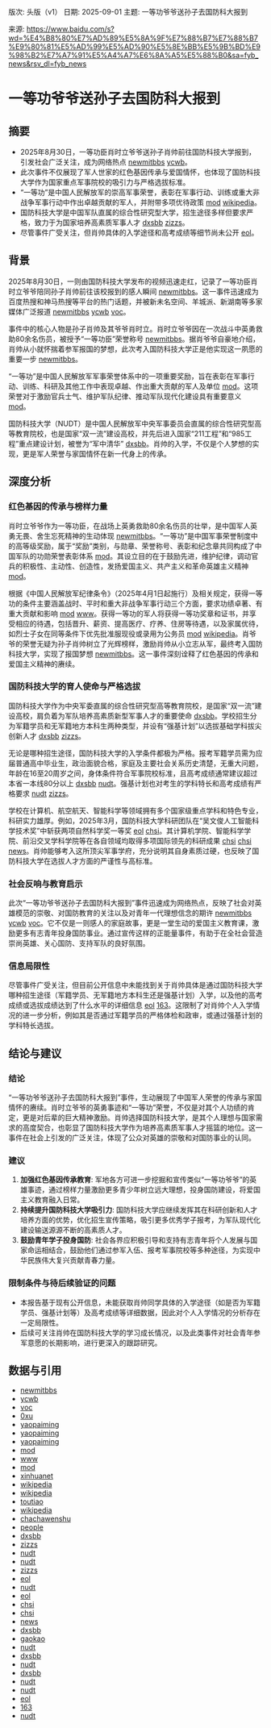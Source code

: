 版次: 头版（v1）
日期: 2025-09-01
主题: 一等功爷爷送孙子去国防科大报到

来源: https://www.baidu.com/s?wd=%E4%B8%80%E7%AD%89%E5%8A%9F%E7%88%B7%E7%88%B7%E9%80%81%E5%AD%99%E5%AD%90%E5%8E%BB%E5%9B%BD%E9%98%B2%E7%A7%91%E5%A4%A7%E6%8A%A5%E5%88%B0&sa=fyb_news&rsv_dl=fyb_news

# 一等功爷爷送孙子去国防科大报到

## 摘要
- 2025年8月30日，一等功臣肖时立爷爷送孙子肖帅前往国防科技大学报到，引发社会广泛关注，成为网络热点 [newmitbbs](https://vertexaisearch.cloud.google.com/grounding-api-redirect/AUZIYQGwGTWTaZAkPsBADJTaMqyiyeGUX1r8XXFaO5GJhZEibD2vt52ZwhEAxtEPYGOpSLVD0nFcuUojZI3ewQJgZaMouYpRo2wLp8_u6CyjiAdx8qE8qNsXGKsobd4DWK0CDIj3xDy9I9Q=) [ycwb](https://vertexaisearch.cloud.google.com/grounding-api-redirect/AUZIYQFqCCNOOjpEGnrV8K45LgqdI0KeUEoWn1G3f8AABaVoyWveiumUxsVHuF5kfFAd7cmsGHx3aSObTmrZF5rjWogoSST5Ja88C872SyaIi3snXPVpuRKfHPhaEjY5ar41sgI=)。
- 此次事件不仅展现了军人世家的红色基因传承与爱国情怀，也体现了国防科技大学作为国家重点军事院校的吸引力与严格选拔标准。
- “一等功”是中国人民解放军的崇高军事荣誉，表彰在军事行动、训练或重大非战争军事行动中作出卓越贡献的军人，并附带多项优待政策 [mod](https://vertexaisearch.cloud.google.com/grounding-api-redirect/AUZIYQED7s_cqouzEQOfeU2y5R-Ybz0cO6kJwRsCW0attHyHmWZNKpuF7y_zcHWzS9UC2im24ryDV9ZBUcFgsWt5K9rP-EdQe7edTp88obUSdCz8uvcjnzxKLTX2AGrNq_TQErDsm7Eq1kBc9g==) [wikipedia](https://vertexaisearch.cloud.google.com/grounding-api-redirect/AUZIYQHVnT6Nlj7zuyLnSjcNcqEe6yW72z-joT7OlV2LCxnInU-uIR6ttPVZ9ynAAcBj33BendZdisSXDDqEAyUOp72CxMi_N8IKgFwhNnIFBLXu6v9AsM5vDqA5rVyngsyRrR8JPsBOq2butyiooPrkMn5iPY2ecqfaKzyGDw9vE4s=)。
- 国防科技大学是中国军队直属的综合性研究型大学，招生途径多样但要求严格，致力于为国家培养高素质军事人才 [dxsbb](https://vertexaisearch.cloud.google.com/grounding-api-redirect/AUZIYQFHFiU7SRc1wAOhTUMJD3WMSa-y1yvC_wDjNRcyZXSpMc23k8Etyt0WVaCwinkTJSwV26v_TI5euNGCk_Gtb8dAVyShlNWeKAMFzJNuQCR9aI7YwVZtMmf1n8bAzz1U-ged) [zizzs](https://vertexaisearch.cloud.google.com/grounding-api-redirect/AUZIYQFmM1HOQ_9fQ7DMfspr_wv7oXnh7MfhINOqdK4Em7YCuywlrMe92PzcTOs-ms1EfrrTaiVMex2TG6Dr8NpGIwvt9SXfUwIKieRHF9V_fH376FnKd8LrNSB4_P3AqMC50_d08eXrbpClj0I=)。
- 尽管事件广受关注，但肖帅具体的入学途径和高考成绩等细节尚未公开 [eol](https://vertexaisearch.cloud.google.com/grounding-api-redirect/AUZIYQHlQdK5PHmLA6_tDxZT7-PXb8sAY7kxCl8iR3_rG_Ys4ztNUPwpXCBc4vlXqB7FGxOP4ZySkeYRlrNMFniBbHpdT63x2vYEop4JS9zY9J5DsYDEeAG12tFKQ-1_xw3YwOimQI6kBNb6nYHuVsEgxGudQ0JAcQ==)。

## 背景
2025年8月30日，一则由国防科技大学发布的视频迅速走红，记录了一等功臣肖时立爷爷陪同孙子肖帅前往该校报到的感人瞬间 [newmitbbs](https://vertexaisearch.cloud.google.com/grounding-api-redirect/AUZIYQGwGTWTaZAkPsBADJTaMqyiyeGUX1r8XXFaO5GJhZEibD2vt52ZwhEAxtEPYGOpSLVD0nFcuUojZI3ewQJgZaMouYpRo2wLp8_u6CyjiAdx8qE8qNsXGKsobd4DWK0CDIj3xDy9I9Q=)。这一事件迅速成为百度热搜和神马热搜等平台的热门话题，并被新未名空间、羊城派、新湖南等多家媒体广泛报道 [newmitbbs](https://vertexaisearch.cloud.google.com/grounding-api-redirect/AUZIYQGwGTWTaZAkPsBADJTaMqyiyeGUX1r8XXFaO5GJhZEibD2vt52ZwhEAxtEPYGOpSLVD0nFcuUojZI3ewQJgZaMouYpRo2wLp8_u6CyjiAdx8qE8qNsXGKsobd4DWK0CDIj3xDy9I9Q=) [ycwb](https://vertexaisearch.cloud.google.com/grounding-api-redirect/AUZIYQFqCCNOOjpEGnrV8K45LgqdI0KeUEoWn1G3f8AABaVoyWveiumUxsVHuF5kfFAd7cmsGHx3aSObTmrZF5rjWogoSST5Ja88C872SyaIi3snXPVpuRKfHPhaEjY5ar41sgI=) [voc](https://vertexaisearch.cloud.google.com/grounding-api-redirect/AUZIYQH19htbIzkuYX7RnPp-MpaZlwwharZIMXaVF_V1Vr0LgTZJPLY2Sfe7q9Q4Pasm6GW5MZQF8JmWKohlFVtQAgOjzj31ZdvnZQqj9Xz94OCHrl9-y9x9WtITaP0JrJ9YACxutS14Uimqu2gqVaY=)。

事件中的核心人物是孙子肖帅及其爷爷肖时立。肖时立爷爷因在一次战斗中英勇救助80余名伤员，被授予“一等功臣”荣誉称号 [newmitbbs](https://vertexaisearch.cloud.google.com/grounding-api-redirect/AUZIYQGwGTWTaZAkPsBADJTaMqyiyeGUX1r8XXFaO5GJhZEibD2vt52ZwhEAxtEPYGOpSLVD0nFcuUojZI3ewQJgZaMouYpRo2wLp8_u6CyjiAdx8qE8qNsXGKsobd4DWK0CDIj3xDy9I9Q=)。据肖爷爷自豪地介绍，肖帅从小就怀揣着参军报国的梦想，此次考入国防科技大学正是他实现这一夙愿的重要一步 [newmitbbs](https://vertexaisearch.cloud.google.com/grounding-api-redirect/AUZIYQGwGTWTaZAkPsBADJTaMqyiyeGUX1r8XXFaO5GJhZEibD2vt52ZwhEAxtEPYGOpSLVD0nFcuUojZI3ewQJgZaMouYpRo2wLp8_u6CyjiAdx8qE8qNsXGKsobd4DWK0CDIj3xDy9I9Q=)。

“一等功”是中国人民解放军军事荣誉体系中的一项重要奖励，旨在表彰在军事行动、训练、科研及其他工作中表现卓越、作出重大贡献的军人及单位 [mod](https://vertexaisearch.cloud.google.com/grounding-api-redirect/AUZIYQED7s_cqouzEQOfeU2y5R-Ybz0cO6kJwRsCW0attHyHmWZNKpuF7y_zcHWzS9UC2im24ryDV9ZBUcFgsWt5K9rP-EdQe7edTp88obUSdCz8uvcjnzxKLTX2AGrNq_TQErDsm7Eq1kBc9g==)。这项荣誉对于激励官兵士气、维护军队纪律、推动军队现代化建设具有重要意义 [mod](https://vertexaisearch.cloud.google.com/grounding-api-redirect/AUZIYQED7s_cqouzEQOfeU2y5R-Ybz0cO6kJwRsCW0attHyHmWZNKpuF7y_zcHWzS9UC2im24ryDV9ZBUcFgsWt5K9rP-EdQe7edTp88obUSdCz8uvcjnzxKLTX2AGrNq_TQErDsm7Eq1kBc9g==)。

国防科技大学（NUDT）是中国人民解放军中央军事委员会直属的综合性研究型高等教育院校，也是国家“双一流”建设高校，并先后进入国家“211工程”和“985工程”重点建设计划，被誉为“军中清华” [dxsbb](https://vertexaisearch.cloud.google.com/grounding-api-redirect/AUZIYQFHFiU7SRc1wAOhTUMJD3WMSa-y1yvC_wDjNRcyZXSpMc23k8Etyt0WVaCwinkTJSwV26v_TI5euNGCk_Gtb8dAVyShlNWeKAMFzJNuQCR9aI7YwVZtMmf1n8bAzz1U-ged)。肖帅的入学，不仅是个人梦想的实现，更是军人荣誉与家国情怀在新一代身上的传承。

## 深度分析
### 红色基因的传承与榜样力量
肖时立爷爷作为一等功臣，在战场上英勇救助80余名伤员的壮举，是中国军人英勇无畏、舍生忘死精神的生动体现 [newmitbbs](https://vertexaisearch.cloud.google.com/grounding-api-redirect/AUZIYQGwGTWTaZAkPsBADJTaMqyiyeGUX1r8XXFaO5GJhZEibD2vt52ZwhEAxtEPYGOpSLVD0nFcuUojZI3ewQJgZaMouYpRo2wLp8_u6CyjiAdx8qE8qNsXGKsobd4DWK0CDIj3xDy9I9Q=)。“一等功”是中国军事荣誉制度中的高等级奖励，属于“奖励”类别，与勋章、荣誉称号、表彰和纪念章共同构成了中国军队的功勋荣誉表彰体系 [mod](https://vertexaisearch.cloud.google.com/grounding-api-redirect/AUZIYQED7s_cqouzEQOfeU2y5R-Ybz0cO6kJwRsCW0attHyHmWZNKpuF7y_zcHWzS9UC2im24ryDV9ZBUcFgsWt5K9rP-EdQe7edTp88obUSdCz8uvcjnzxKLTX2AGrNq_TQErDsm7Eq1kBc9g==)。其设立目的在于鼓励先进，维护纪律，调动官兵的积极性、主动性、创造性，发扬爱国主义、共产主义和革命英雄主义精神 [mod](https://vertexaisearch.cloud.google.com/grounding-api-redirect/AUZIYQED7s_cqouzEQOfeU2y5R-Ybz0cO6kJwRsCW0attHyHmWZNKpuF7y_zcHWzS9UC2im24ryDV9ZBUcFgsWt5K9rP-EdQe7edTp88obUSdCz8uvcjnzxKLTX2AGrNq_TQErDsm7Eq1kBc9g==)。

根据《中国人民解放军纪律条令》（2025年4月1日起施行）及相关规定，获得一等功的条件主要涵盖战时、平时和重大非战争军事行动三个方面，要求功绩卓著、有重大贡献和影响 [mod](https://vertexaisearch.cloud.google.com/grounding-api-redirect/AUZIYQED7s_cqouzEQOfeU2y5R-Ybz0cO6kJwRsCW0attHyHmWZNKpuF7y_zcHWzS9UC2im24ryDV9ZBUcFgsWt5K9rP-EdQe7edTp88obUSdCz8uvcjnzxKLTX2AGrNq_TQErDsm7Eq1kBc9g==) [www](https://vertexaisearch.cloud.google.com/grounding-api-redirect/AUZIYQETi-cpftHgzK8gv-PyM1J48HfJpJ93YbHS4xjy_XMi6kzdsIO5eUJlLrZA7Ey-9a6qLi2iRq0PVN7qzcX0mpC82KASAUs9sFtRvHLRBtL37HJcm4ZUfGnXKhlQloWhe1Afhqez4wm0xiTYPMIKGx5loNM_RQ==)。获得一等功的军人将获得一等功奖章和证书，并享受相应的待遇，包括晋升、薪资、提高医疗、疗养、住房等待遇，以及家属优待，如烈士子女在同等条件下优先批准服现役或录用为公务员 [mod](https://vertexaisearch.cloud.google.com/grounding-api-redirect/AUZIYQED7s_cqouzEQOfeU2y5R-Ybz0cO6kJwRsCW0attHyHmWZNKpuF7y_zcHWzS9UC2im24ryDV9ZBUcFgsWt5K9rP-EdQe7edTp88obUSdCz8uvcjnzxKLTX2AGrNq_TQErDsm7Eq1kBc9g==) [wikipedia](https://vertexaisearch.cloud.google.com/grounding-api-redirect/AUZIYQHVnT6Nlj7zuyLnSjcNcqEe6yW72z-joT7OlV2LCxnInU-uIR6ttPVZ9ynAAcBj33BendZdisSXDDqEAyUOp72CxMi_N8IKgFwhNnIFBLXu6v9AsM5vDqA5rVyngsyRrR8JPsBOq2butyiooPrkMn5iPY2ecqfaKzyGDw9vE4s=)。肖爷爷的荣誉无疑为孙子肖帅树立了光辉榜样，激励肖帅从小立志从军，最终考入国防科技大学，实现了报国梦想 [newmitbbs](https://vertexaisearch.cloud.google.com/grounding-api-redirect/AUZIYQGwGTWTaZAkPsBADJTaMqyiyeGUX1r8XXFaO5GJhZEibD2vt52ZwhEAxtEPYGOpSLVD0nFcuUojZI3ewQJgZaMouYpRo2wLp8_u6CyjiAdx8qE8qNsXGKsobd4DWK0CDIj3xDy9I9Q=)。这一事件深刻诠释了红色基因的传承和爱国主义精神的赓续。

### 国防科技大学的育人使命与严格选拔
国防科技大学作为中央军委直属的综合性研究型高等教育院校，是国家“双一流”建设高校，肩负着为军队培养高素质新型军事人才的重要使命 [dxsbb](https://vertexaisearch.cloud.google.com/grounding-api-redirect/AUZIYQFHFiU7SRc1wAOhTUMJD3WMSa-y1yvC_wDjNRcyZXSpMc23k8Etyt0WVaCwinkTJSwV26v_TI5euNGCk_Gtb8dAVyShlNWeKAMFzJNuQCR9aI7YwVZtMmf1n8bAzz1U-ged)。学校招生分为军籍学员和无军籍地方本科生两种类型，并设有“强基计划”以选拔基础学科拔尖创新人才 [dxsbb](https://vertexaisearch.cloud.google.com/grounding-api-redirect/AUZIYQFHFiU7SRc1wAOhTUMJD3WMSa-y1yvC_wDjNRcyZXSpMc23k8Etyt0WVaCwinkTJSwV26v_TI5euNGCk_Gtb8dAVyShlNWeKAMFzJNuQCR9aI7YwVZtMmf1n8bAzz1U-ged) [zizzs](https://vertexaisearch.cloud.google.com/grounding-api-redirect/AUZIYQFmM1HOQ_9fQ7DMfspr_wv7oXnh7MfhINOqdK4Em7YCuywlrMe92PzcTOs-ms1EfrrTaiVMex2TG6Dr8NpGIwvt9SXfUwIKieRHF9V_fH376FnKd8LrNSB4_P3AqMC50_d08eXrbpClj0I=)。

无论是哪种招生途径，国防科技大学的入学条件都极为严格。报考军籍学员需为应届普通高中毕业生，政治面貌合格，家庭及主要社会关系历史清楚，无重大问题，年龄在16至20周岁之间，身体条件符合军事院校标准，且高考成绩通常建议超过本省一本线80分以上 [dxsbb](https://vertexaisearch.cloud.google.com/grounding-api-redirect/AUZIYQFHFiU7SRc1wAOhTUMJD3WMSa-y1yvC_wDjNRcyZXSpMc23k8Etyt0WVaCwinkTJSwV26v_TI5euNGCk_Gtb8dAVyShlNWeKAMFzJNuQCR9aI7YwVZtMmf1n8bAzz1U-ged) [nudt](https://vertexaisearch.cloud.google.com/grounding-api-redirect/AUZIYQHQFmvVqkpLM92tyQJxaSenPxO72Pvdmhdyz65UCqj6xRj_JY7Dw29dDDj-YZ_YbpH39vOviue65_GimhCk2_wnyIQwEhAZ1aMp65Iexm76QJkKwGoTp8iGPTb3QGo5-WKYw-mkGGu7WIk_Gd9FVjdBFvR3hj5IK5_o86B4g62uWKk=)。强基计划也对考生的学科特长和高考成绩有严格要求 [nudt](https://vertexaisearch.cloud.google.com/grounding-api-redirect/AUZIYQFhZzn6tElZZXdvt1NY7fZ6qSgCjI56vlqEuQsK5Z0cAn6-qzKtIFKCMNLBrtv-VnHBHJ25uVfSKs0Y3OGxsZFc255o29-3dOuCm6ck4QT9s20RK5VKmXA5) [zizzs](https://vertexaisearch.cloud.google.com/grounding-api-redirect/AUZIYQHz5lmyRdENiXhM5YWaxcmzM1V15aMyv7JbiNomeEnjQuKuGJtGUDWfT9TC6Fjo_9tiYEbG7RxliAmpKkBEnr_URS0EKXDVmVca7_CWCkoTdcuCfufnINpjLabePxtTcrhwus8Jfs8=)。

学校在计算机、航空航天、智能科学等领域拥有多个国家级重点学科和特色专业，科研实力雄厚。例如，2025年3月，国防科技大学科研团队在“吴文俊人工智能科学技术奖”中斩获两项自然科学奖一等奖 [eol](https://vertexaisearch.cloud.google.com/grounding-api-redirect/AUZIYQFpEw5AHDqLmF1swQv7aVoPC0zSfnM5SHjVCzmDhn0UvgPZ6O3WEaHeI_eNBIzzKcYcJ6_D8JEZoSK1HFbYOjjYbGWMDfG1nUrtRprDFU2Je9TW3njsXF3fO6t9OgI0WZFhI0aBxOZcrhyleu1CATLRFjmhImp6lJFf) [chsi](https://vertexaisearch.cloud.google.com/grounding-api-redirect/AUZIYQHBwdm2cas7KWQ66KYcXCbM6KClhwfF3gRf-18tjJBIIqev50UGVpww-kYjUrSXS4Xh6m8CDS7dD6xRb6HoJQOpK2mjePGMleGdm1zkrfzYJO3P_mXTZjCeVDVlJ4J7f9mmXQ==)。其计算机学院、智能科学学院、前沿交叉学科学院等在各自领域均取得多项国际领先的科研成果 [chsi](https://vertexaisearch.cloud.google.com/grounding-api-redirect/AUZIYQHBwdm2cas7KWQ66KYcXCbM6KClhwfF3gRf-18tjJBIIqev50UGVpww-kYjUrSXS4Xh6m8CDS7dD6xRb6HoJQOpK2mjePGMleGdm1zkrfzYJO3P_mXTZjCeVDVlJ4J7f9mmXQ==) [chsi](https://vertexaisearch.cloud.google.com/grounding-api-redirect/AUZIYQFW1koQ7U_P9P5vkxdHXmc5IaFrY4sEoFNkd_If5P7s6xYbBesodkHaQrjYNl3bvQgmA5HHZY8z18Y-h37REaD8TSjijykP_LFq6k7iOh0OnCF4Yh_bzRB0-uHq6Zg1HyBfAdBLxNMwcG1K3R7HKVKaES0_vmgkbEOb_qTEpzMQ) [news](https://vertexaisearch.cloud.google.com/grounding-api-redirect/AUZIYQFmM1HOQ_9fQ7DMfspr_wv7oXnh7MfhINOqdK4Em7YCuywlrMe92PzcTOs-ms1EfrrTaiVMex2TG6Dr8NpGIwvt9SXfUwIKieRHF9V_fH376FnKd8LrNSB4_P3AqMC50_d08eXrbpClj0I=0)。肖帅能够考入这所顶尖军事学府，充分说明其自身素质过硬，也反映了国防科技大学在选拔人才方面的严谨性与高标准。

### 社会反响与教育启示
此次“一等功爷爷送孙子去国防科大报到”事件迅速成为网络热点，反映了社会对英雄模范的崇敬、对国防教育的关注以及对青年一代理想信念的期许 [newmitbbs](https://vertexaisearch.cloud.google.com/grounding-api-redirect/AUZIYQGwGTWTaZAkPsBADJTaMqyiyeGUX1r8XXFaO5GJhZEibD2vt52ZwhEAxtEPYGOpSLVD0nFcuUojZI3ewQJgZaMouYpRo2wLp8_u6CyjiAdx8qE8qNsXGKsobd4DWK0CDIj3xDy9I9Q=) [ycwb](https://vertexaisearch.cloud.google.com/grounding-api-redirect/AUZIYQFqCCNOOjpEGnrV8K45LgqdI0KeUEoWn1G3f8AABaVoyWveiumUxsVHuF5kfFAd7cmsGHx3aSObTmrZF5rjWogoSST5Ja88C872SyaIi3snXPVpuRKfHPhaEjY5ar41sgI=) [voc](https://vertexaisearch.cloud.google.com/grounding-api-redirect/AUZIYQH19htbIzkuYX7RnPp-MpaZlwwharZIMXaVF_V1Vr0LgTZJPLY2Sfe7q9Q4Pasm6GW5MZQF8JmWKohlFVtQAgOjzj31ZdvnZQqj9Xz94OCHrl9-y9x9WtITaP0JrJ9YACxutS14Uimqu2gqVaY=)。它不仅是一则感人的家庭故事，更是一堂生动的爱国主义教育课，激励更多有志青年投身国防事业。通过宣传这样的正能量事件，有助于在全社会营造崇尚英雄、关心国防、支持军队的良好氛围。

### 信息局限性
尽管事件广受关注，但目前公开信息中未能找到关于肖帅具体是通过国防科技大学哪种招生途径（军籍学员、无军籍地方本科生还是强基计划）入学，以及他的高考成绩或选拔成绩达到了什么水平的详细信息 [eol](https://vertexaisearch.cloud.google.com/grounding-api-redirect/AUZIYQHlQdK5PHmLA6_tDxZT7-PXb8sAY7kxCl8iR3_rG_Ys4ztNUPwpXCBc4vlXqB7FGxOP4ZySkeYRlrNMFniBbHpdT63x2vYEop4JS9zY9J5DsYDEeAG12tFKQ-1_xw3YwOimQI6kBNb6nYHuVsEgxGudQ0JAcQ==) [163](https://vertexaisearch.cloud.google.com/grounding-api-redirect/AUZIYQGUqIw_88A0pPI9eoXype_OV2l-0R4zbQb6XM7K8uJnIjbitgXNaDmsWaGGbsdzH20F9dJbtUHzKBiwg6L_a0CGUFC2uAEBGYRkexLmALocXm_5cmTX0vQn6MNMBADapC_7dZdIikvhiCVVNKl9JVtc)。这限制了对肖帅个人入学情况的进一步分析，例如其是否通过军籍学员的严格体检和政审，或通过强基计划的学科特长选拔。

## 结论与建议
### 结论
“一等功爷爷送孙子去国防科大报到”事件，生动展现了中国军人荣誉的传承与家国情怀的赓续。肖时立爷爷的英勇事迹和“一等功”荣誉，不仅是对其个人功绩的肯定，更是对后辈的巨大精神激励。肖帅选择国防科技大学，是其个人理想与国家需求的高度契合，也彰显了国防科技大学作为培养高素质军事人才摇篮的地位。这一事件在社会上引发的广泛关注，体现了公众对英雄的崇敬和对国防事业的认同。

### 建议
1.  **加强红色基因传承教育**: 军地各方可进一步挖掘和宣传类似“一等功爷爷”的英雄事迹，通过榜样力量激励更多青少年树立远大理想，投身国防建设，将爱国主义教育融入日常。
2.  **持续提升国防科技大学吸引力**: 国防科技大学应继续发挥其在科研创新和人才培养方面的优势，优化招生宣传策略，吸引更多优秀学子报考，为军队现代化建设输送源源不断的高素质人才。
3.  **鼓励青年学子投身国防**: 社会各界应积极引导和支持有志青年将个人发展与国家命运相结合，鼓励他们通过参军入伍、报考军事院校等多种途径，为实现中华民族伟大复兴贡献青春力量。

### 限制条件与待后续验证的问题
*   本报告基于现有公开信息，未能获取肖帅同学具体的入学途径（如是否为军籍学员、强基计划等）及高考成绩等详细数据，因此对个人入学情况的分析存在一定局限性。
*   后续可关注肖帅在国防科技大学的学习成长情况，以及此类事件对社会青年参军意愿的长期影响，进行更深入的跟踪研究。

## 数据与引用
*   [newmitbbs](https://vertexaisearch.cloud.google.com/grounding-api-redirect/AUZIYQGwGTWTaZAkPsBADJTaMqyiyeGUX1r8XXFaO5GJhZEibD2vt52ZwhEAxtEPYGOpSLVD0nFcuUojZI3ewQJgZaMouYpRo2wLp8_u6CyjiAdx8qE8qNsXGKsobd4DWK0CDIj3xDy9I9Q=)
*   [ycwb](https://vertexaisearch.cloud.google.com/grounding-api-redirect/AUZIYQFqCCNOOjpEGnrV8K45LgqdI0KeUEoWn1G3f8AABaVoyWveiumUxsVHuF5kfFAd7cmsGHx3aSObTmrZF5rjWogoSST5Ja88C872SyaIi3snXPVpuRKfHPhaEjY5ar41sgI=)
*   [voc](https://vertexaisearch.cloud.google.com/grounding-api-redirect/AUZIYQH19htbIzkuYX7RnPp-MpaZlwwharZIMXaVF_V1Vr0LgTZJPLY2Sfe7q9Q4Pasm6GW5MZQF8JmWKohlFVtQAgOjzj31ZdvnZQqj9Xz94OCHrl9-y9x9WtITaP0JrJ9YACxutS14Uimqu2gqVaY=)
*   [0xu](https://vertexaisearch.cloud.google.com/grounding-api-redirect/AUZIYQFz4kr6CsUqxPyINheiICpl2Q9ru81ReZmr2zxZ5FtaJPwvF8dAKjCQzYt_p2tQSLZsGFwIDQ_tqZg18RE_0lC-y2OHmyxQah1SJ9aqnrihCMgrSmmptE6Hdy5Uf5OsEbKI8THOg0IG_7JR0UsZF55A2APto70J-GaNSMQf)
*   [yaopaiming](https://vertexaisearch.cloud.google.com/grounding-api-redirect/AUZIYQGGCGTHCpOw1LpfmImj8d48f9EZObGdYvLPTugdqo7vVB1SQutsHDNjfMrTF2xDQzU-fTV29h9hmUvU068XHzNkkZhUdYLloj4HN_PeazZl4ZEhEPEPqa7iHRmM3nvKvcbpVJu9wYbYbsgVZqEIpEXqPNMuqX-RWfSu)
*   [yaopaiming](https://vertexaisearch.cloud.google.com/grounding-api-redirect/AUZIYQFVNQgtwgNoU25XsK4JwT0M-_ely14PC2lb26IZJyKegjC1nO-pThl8TuO0hXDnWmM2fucpdti40zBxWbOZbFT0nTl2_Jt9NjEkh7ruSlECHOrVwbT0)
*   [yaopaiming](https://vertexaisearch.cloud.google.com/grounding-api-redirect/AUZIYQEcmrtldfZnmSYxkt_oxDS63LtAVbKctS4bxjPhBLvq72Px-zc759gRojJtY2OK3SY6iYM0P9h1bcfRy10cVYPQl647nyGBp5Q6aN_ADjlpbIsQvUSsdEiSVad-xypHECMk39W3lRuYCCUgHBwZa8AHtWeFe4aMzYM=)
*   [mod](https://vertexaisearch.cloud.google.com/grounding-api-redirect/AUZIYQED7s_cqouzEQOfeU2y5R-Ybz0cO6kJwRsCW0attHyHmWZNKpuF7y_zcHWzS9UC2im24ryDV9ZBUcFgsWt5K9rP-EdQe7edTp88obUSdCz8uvcjnzxKLTX2AGrNq_TQErDsm7Eq1kBc9g==)
*   [www](https://vertexaisearch.cloud.google.com/grounding-api-redirect/AUZIYQETi-cpftHgzK8gv-PyM1J48HfJpJ93YbHS4xjy_XMi6kzdsIO5eUJlLrZA7Ey-9a6qLi2iRq0PVN7qzcX0mpC82KASAUs9sFtRvHLRBtL37HJcm4ZUfGnXKhlQloWhe1Afhqez4wm0xiTYPMIKGx5loNM_RQ==)
*   [mod](https://vertexaisearch.cloud.google.com/grounding-api-redirect/AUZIYQEkfhIxZvkxGKnfmi1mj-hY8UiEO7w1uGOQdDV85p1SoZ8I49z3y15xR3mwE-vE8zcnhYMoH1kTz6S9qA2i41AU4pelTzWfB0b3z0D5mki8NzEZiigg2pFw7mgZBDHk1wbqeWD2Nh9l)
*   [xinhuanet](https://vertexaisearch.cloud.google.com/grounding-api-redirect/AUZIYQFmphGL59tSuZbDPTgNEiM9Og0RScK7gxpYTVEqt9Euc5yxXOvCOgesnoMZ_a6K_taQMvtfgwV13zB8RVkB-Yr_9t-1HSuKgcFWNjBIWltZEhO55wveRklL0-iaQLYACKVHLbboWRkh5ooK4Vj0zh9ljvmW)
*   [wikipedia](https://vertexaisearch.cloud.google.com/grounding-api-redirect/AUZIYQEUZkh4mPk_0AUUuVr6v5RoZOdjJJBSSU1xFYBKv2hJdwE982GS2Z8BswDtGMKVErLgjKtgdq98rklK14xUgpq6AZPePGGf0D_ui6o1h4QElJyiaiVQcOi3V0Bp_Ifb5FZHSw5_pS5UHe5vURpWKeOBS_5RCxdGsymUPTMV5dE=)
*   [wikipedia](https://vertexaisearch.cloud.google.com/grounding-api-redirect/AUZIYQHVnT6Nlj7zuyLnSjcNcqEe6yW72z-joT7OlV2LCxnInU-uIR6ttPVZ9ynAAcBj33BendZdisSXDDqEAyUOp72CxMi_N8IKgFwhNnIFBLXu6v9AsM5vDqA5rVyngsyRrR8JPsBOq2butyiooPrkMn5iPY2ecqfaKzyGDw9vE4s=)
*   [toutiao](https://vertexaisearch.cloud.google.com/grounding-api-redirect/AUZIYQEyn4SXGzyRFwDD3jzf-kkd7CZa9LTxf5kjxN9y06wlgqkXrnO4-qjXiLBP7CXqhBw9l14WYoAu294hSyTVU9fbRFYJaCpfVoY2M83DQ8fukgsqN6QAsFmvrVPm2NXx7IFpie0bir6GI70V8DlJVyE=)
*   [wikipedia](https://vertexaisearch.cloud.google.com/grounding-api-redirect/AUZIYQHDzcicIzjNRUMgb-F3CjyCjrn-dVLT96gdv7XqqdePo53k_PjOxjAwfG9Oo5TDX3ekV-HDf9QtZQHLvQpHdg8dV22ZjFOLdGs8mTLwL5Gk8uPXwc0W9jWhcmFZg8dmfn0gBJTfDGiZ17s8eWbWlzOBF0IJ_ZS4T4vRk_z8UB4=)
*   [chachawenshu](https://vertexaisearch.cloud.google.com/grounding-api-redirect/AUZIYQE-NiRvmPDYfVKiEXw8LWw6LLrxZNaRq2j1hL67jIh1TKAhLvKUxiUoMNb41rdHeQVFRIDxOpPKFnMVNJC6wT2jo9i8ubirG5ma7P_wZGefP9M-lWaiWj35fPqMD6qqi6xfT1ZUaHfYKH8NtJZAdd6OGjdOcsQITsGFiZQ796zM)
*   [people](https://vertexaisearch.cloud.google.com/grounding-api-redirect/AUZIYQHtVZDWE3UCONhPh2gigRoRVbaO33fXlgqt2fTQHapfRal1hmPbVO5FMIMRMxmIMyr5qdVYDhrOMGFVIBgwEzZe0dwUoBlTGFL2icCVne5FUbitBRguvsjmfy4q8aLmceRNCKBg_0cdcNtkaZl5wyIICM0zCRfpa4B3sbaxIHBEVH00Cyo7kwCPWG2Jo8JD)
*   [dxsbb](https://vertexaisearch.cloud.google.com/grounding-api-redirect/AUZIYQFHFiU7SRc1wAOhTUMJD3WMSa-y1yvC_wDjNRcyZXSpMc23k8Etyt0WVaCwinkTJSwV26v_TI5euNGCk_Gtb8dAVyShlNWeKAMFzJNuQCR9aI7YwVZtMmf1n8bAzz1U-ged)
*   [zizzs](https://vertexaisearch.cloud.google.com/grounding-api-redirect/AUZIYQFmM1HOQ_9fQ7DMfspr_wv7oXnh7MfhINOqdK4Em7YCuywlrMe92PzcTOs-ms1EfrrTaiVMex2TG6Dr8NpGIwvt9SXfUwIKieRHF9V_fH376FnKd8LrNSB4_P3AqMC50_d08eXrbpClj0I=)
*   [nudt](https://vertexaisearch.cloud.google.com/grounding-api-redirect/AUZIYQHQFmvVqkpLM92tyQJxaSenPxO72Pvdmhdyz65UCqj6xRj_JY7Dw29dDDj-YZ_YbpH39vOviue65_GimhCk2_wnyIQwEhAZ1aMp65Iexm76QJkKwGoTp8iGPTb3QGo5-WKYw-mkGGu7WIk_Gd9FVjdBFvR3hj5IK5_o86B4g62uWKk=)
*   [nudt](https://vertexaisearch.cloud.google.com/grounding-api-redirect/AUZIYQFhZzn6tElZZXdvt1NY7fZ6qSgCjI56vlqEuQsK5Z0cAn6-qzKtIFKCMNLBrtv-VnHBHJ25uVfSKs0Y3OGxsZFc255o29-3dOuCm6ck4QT9s20RK5VKmXA5)
*   [zizzs](https://vertexaisearch.cloud.google.com/grounding-api-redirect/AUZIYQHz5lmyRdENiXhM5YWaxcmzM1V15aMyv7JbiNomeEnjQuKuGJtGUDWfT9TC6Fjo_9tiYEbG7RxliAmpKkBEnr_URS0EKXDVmVca7_CWCkoTdcuCfufnINpjLabePxtTcrhwus8Jfs8=)
*   [eol](https://vertexaisearch.cloud.google.com/grounding-api-redirect/AUZIYQF-FFTyDMhlxDqvHv-fhV68PEPZlbvjC0GJjui_7bNPDdftnIQcW5RUO8ikS6RCY5OLS7BY0hMF7qsfQjpJAD63MbuejNhmmA2O5jwQqaHOvJeJgDHdufOGc0t6dynKTSgWJLOovgIy_I5eJKute04xWgQGCg==)
*   [nudt](https://vertexaisearch.cloud.google.com/grounding-api-redirect/AUZIYQEzwCt6kN6Xiaqs3oRcu-x619e1l0JkWcF5gt2J1fQQZ72G8DDodNyAczJz217OPHfYgvWTC_7EmIvPn9t0GoKqIhnwDYGRsG4znojXHfRfu_VLprOuYgTE0I2kH88x0AkBJsODncV9Jd5kznVW15er4FLrzvGxxY7KjIV86e4e6sqZp1m--w==)
*   [eol](https://vertexaisearch.cloud.google.com/grounding-api-redirect/AUZIYQFpEw5AHDqLmF1swQv7aVoPC0zSfnM5SHjVCzmDhn0UvgPZ6O3WEaHeI_eNBIzzKcYcJ6_D8JEZoSK1HFbYOjjYbGWMDfG1nUrtRprDFU2Je9TW3njsXF3fO6t9OgI0WZFhI0aBxOZcrhyleu1CATLRFjmhImp6lJFf)
*   [chsi](https://vertexaisearch.cloud.google.com/grounding-api-redirect/AUZIYQHBwdm2cas7KWQ66KYcXCbM6KClhwfF3gRf-18tjJBIIqev50UGVpww-kYjUrSXS4Xh6m8CDS7dD6xRb6HoJQOpK2mjePGMleGdm1zkrfzYJO3P_mXTZjCeVDVlJ4J7f9mmXQ==)
*   [chsi](https://vertexaisearch.cloud.google.com/grounding-api-redirect/AUZIYQFW1koQ7U_P9P5vkxdHXmc5IaFrY4sEoFNkd_If5P7s6xYbBesodkHaQrjYNl3bvQgmA5HHZY8z18Y-h37REaD8TSjijykP_LFq6k7iOh0OnCF4Yh_bzRB0-uHq6Zg1HyBfAdBLxNMwcG1K3R7HKVKaES0_vmgkbEOb_qTEpzMQ)
*   [news](https://vertexaisearch.cloud.google.com/grounding-api-redirect/AUZIYQFmM1HOQ_9fQ7DMfspr_wv7oXnh7MfhINOqdK4Em7YCuywlrMe92PzcTOs-ms1EfrrTaiVMex2TG6Dr8NpGIwvt9SXfUwIKieRHF9V_fH376FnKd8LrNSB4_P3AqMC50_d08eXrbpClj0I=0)
*   [dxsbb](https://vertexaisearch.cloud.google.com/grounding-api-redirect/AUZIYQFmM1HOQ_9fQ7DMfspr_wv7oXnh7MfhINOqdK4Em7YCuywlrMe92PzcTOs-ms1EfrrTaiVMex2TG6Dr8NpGIwvt9SXfUwIKieRHF9V_fH376FnKd8LrNSB4_P3AqMC50_d08eXrbpClj0I=1)
*   [gaokao](https://vertexaisearch.cloud.google.com/grounding-api-redirect/AUZIYQFmM1HOQ_9fQ7DMfspr_wv7oXnh7MfhINOqdK4Em7YCuywlrMe92PzcTOs-ms1EfrrTaiVMex2TG6Dr8NpGIwvt9SXfUwIKieRHF9V_fH376FnKd8LrNSB4_P3AqMC50_d08eXrbpClj0I=2)
*   [nudt](https://vertexaisearch.cloud.google.com/grounding-api-redirect/AUZIYQFmM1HOQ_9fQ7DMfspr_wv7oXnh7MfhINOqdK4Em7YCuywlrMe92PzcTOs-ms1EfrrTaiVMex2TG6Dr8NpGIwvt9SXfUwIKieRHF9V_fH376FnKd8LrNSB4_P3AqMC50_d08eXrbpClj0I=3)
*   [dxsbb](https://vertexaisearch.cloud.google.com/grounding-api-redirect/AUZIYQFmM1HOQ_9fQ7DMfspr_wv7oXnh7MfhINOqdK4Em7YCuywlrMe92PzcTOs-ms1EfrrTaiVMex2TG6Dr8NpGIwvt9SXfUwIKieRHF9V_fH376FnKd8LrNSB4_P3AqMC50_d08eXrbpClj0I=4)
*   [nudt](https://vertexaisearch.cloud.google.com/grounding-api-redirect/AUZIYQFmM1HOQ_9fQ7DMfspr_wv7oXnh7MfhINOqdK4Em7YCuywlrMe92PzcTOs-ms1EfrrTaiVMex2TG6Dr8NpGIwvt9SXfUwIKieRHF9V_fH376FnKd8LrNSB4_P3AqMC50_d08eXrbpClj0I=5)
*   [dxsbb](https://vertexaisearch.cloud.google.com/grounding-api-redirect/AUZIYQFmM1HOQ_9fQ7DMfspr_wv7oXnh7MfhINOqdK4Em7YCuywlrMe92PzcTOs-ms1EfrrTaiVMex2TG6Dr8NpGIwvt9SXfUwIKieRHF9V_fH376FnKd8LrNSB4_P3AqMC50_d08eXrbpClj0I=6)
*   [nudt](https://vertexaisearch.cloud.google.com/grounding-api-redirect/AUZIYQFmM1HOQ_9fQ7DMfspr_wv7oXnh7MfhINOqdK4Em7YCuywlrMe92PzcTOs-ms1EfrrTaiVMex2TG6Dr8NpGIwvt9SXfUwIKieRHF9V_fH376FnKd8LrNSB4_P3AqMC50_d08eXrbpClj0I=7)
*   [nudt](https://vertexaisearch.cloud.google.com/grounding-api-redirect/AUZIYQFmM1HOQ_9fQ7DMfspr_wv7oXnh7MfhINOqdK4Em7YCuywlrMe92PzcTOs-ms1EfrrTaiVMex2TG6Dr8NpGIwvt9SXfUwIKieRHF9V_fH376FnKd8LrNSB4_P3AqMC50_d08eXrbpClj0I=8)
*   [eol](https://vertexaisearch.cloud.google.com/grounding-api-redirect/AUZIYQHlQdK5PHmLA6_tDxZT7-PXb8sAY7kxCl8iR3_rG_Ys4ztNUPwpXCBc4vlXqB7FGxOP4ZySkeYRlrNMFniBbHpdT63x2vYEop4JS9zY9J5DsYDEeAG12tFKQ-1_xw3YwOimQI6kBNb6nYHuVsEgxGudQ0JAcQ==)
*   [163](https://vertexaisearch.cloud.google.com/grounding-api-redirect/AUZIYQGUqIw_88A0pPI9eoXype_OV2l-0R4zbQb6XM7K8uJnIjbitgXNaDmsWaGGbsdzH20F9dJbtUHzKBiwg6L_a0CGUFC2uAEBGYRkexLmALocXm_5cmTX0vQn6MNMBADapC_7dZdIikvhiCVVNKl9JVtc)
*   [nudt](https://vertexaisearch.cloud.google.com/grounding-api-redirect/AUZIYQGErwxxAzYATRab5Wd0knV4GXSYVtSpNbZVJ5MdkalsEfzrL1fsI2kcFf5S262b9iGfEqWa_U2hyAJlxRv8QS5us0Z7KxDyA1SA5LDCLZ0QQ2YBKBYs6lYs)